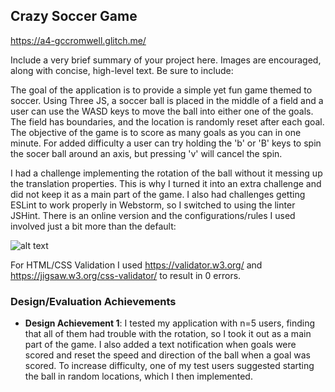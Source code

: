 ## Crazy Soccer Game

https://a4-gccromwell.glitch.me/

Include a very brief summary of your project here. Images are encouraged, along with concise, high-level text. Be sure to include:

The goal of the application is to provide a simple yet fun game themed to soccer. Using Three JS, a soccer ball is placed in the middle of a field and a user can use the WASD keys to move the ball into either one of the goals. The field has boundaries, and the location is randomly reset after each goal. The objective of the game is to score as many goals as you can in one minute. For added difficulty a user can try holding the 'b' or 'B' keys to spin the socer ball around an axis, but pressing 'v' will cancel the spin. 

I had a challenge implementing the rotation of the ball without it messing up the translation properties. This is why I turned it into an extra challenge and did not keep it as a main part of the game. I also had challenges getting ESLint to work properly in Webstorm, so I switched to using the linter JSHint. There is an online version and the configurations/rules I used involved just a bit more than the default:

![alt text](https://cdn.glitch.com/5b098f96-cc56-47ba-ab32-7f2278ab3305%2Flinter.PNG?v=1569640925482)

For HTML/CSS Validation I used https://validator.w3.org/ and https://jigsaw.w3.org/css-validator/ to result in 0 errors.

### Design/Evaluation Achievements
- **Design Achievement 1**: I tested my application with n=5 users, finding that all of them had trouble with the rotation, so I took it out as a main part of the game. I also added a text notification when goals were scored and reset the speed and direction of the ball when a goal was scored. To increase difficulty, one of my test users suggested starting the ball in random locations, which I then implemented.
